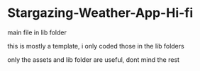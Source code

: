 # Stargazing-Weather-App-Hi-fi


main file in lib folder

this is mostly a template, i only coded those in the lib folders

only the assets and lib folder are useful, dont mind the rest
